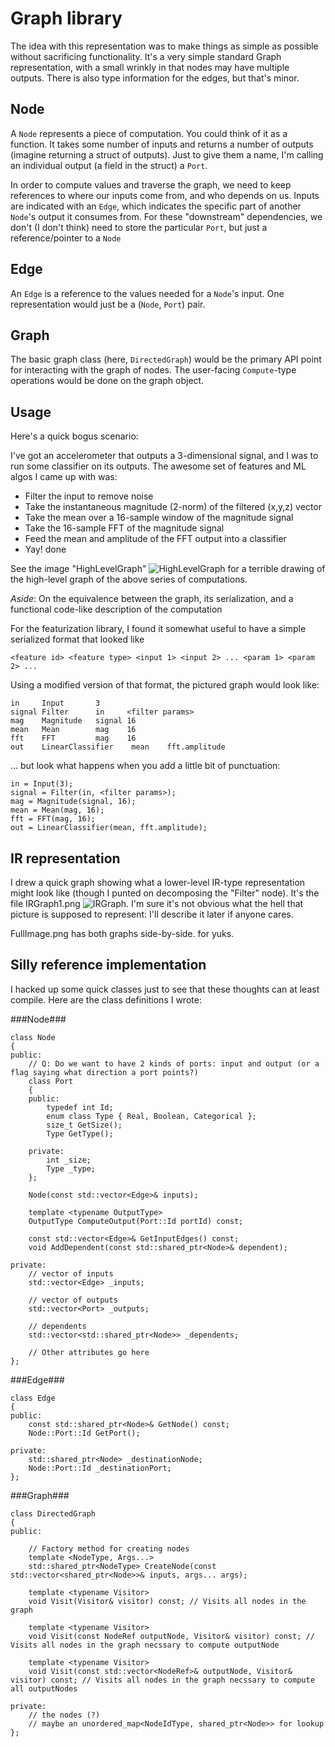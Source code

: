 Graph library
=============

The idea with this representation was to make things as simple as possible without sacrificing 
functionality. It's a very simple standard Graph representation, with a small wrinkly in that nodes may have multiple outputs. 
There is also type information for the edges, but that's minor.

Node
----
A `Node` represents a piece of computation. You could think of it as a function. It takes some number
of inputs and returns a number of outputs (imagine returning a struct of outputs). Just to give them a 
name, I'm calling an individual output (a field in the struct) a `Port`.

In order to compute values and traverse the graph, we need to keep references to where our inputs come
from, and who depends on us. Inputs are indicated with an `Edge`, which indicates the specific part
of another `Node`'s output it consumes from. For these "downstream" dependencies, we don't (I don't think) 
need to store the particular `Port`, but just a reference/pointer to a `Node`

Edge
----
An `Edge` is a reference to the values needed for a `Node`'s input. One representation would just be a (`Node`, `Port`) 
pair. 

Graph
-----
The basic graph class (here, `DirectedGraph`) would be the primary API point for interacting with the graph of nodes. The user-facing
`Compute`-type operations would be done on the graph object. 

Usage
-----

Here's a quick bogus scenario:

I've got an accelerometer that outputs a 3-dimensional signal, and I was to run some classifier on
its outputs. The awesome set of features and ML algos I came up with was:
- Filter the input to remove noise
- Take the instantaneous magnitude (2-norm) of the filtered (x,y,z) vector
- Take the mean over a 16-sample window of the magnitude signal
- Take the 16-sample FFT of the magnitude signal
- Feed the mean and amplitude of the FFT output into a classifier
- Yay! done

See the image "HighLevelGraph" ![HighLevelGraph](file://HighLevelGraph.png) for a terrible drawing of 
the high-level graph of the above series of computations.

*Aside*: On the equivalence between the graph, its serialization, and a functional code-like description of the computation
  
For the featurization library, I found it somewhat useful to have a simple serialized format that looked like

    <feature id> <feature type> <input 1> <input 2> ... <param 1> <param 2> ...

Using a modified version of that format, the pictured graph would look like:

    in     Input       3
    signal Filter      in     <filter params>
    mag    Magnitude   signal 16
    mean   Mean        mag    16
    fft    FFT         mag    16
    out    LinearClassifier    mean    fft.amplitude

... but look what happens when you add a little bit of punctuation:

    in = Input(3);
    signal = Filter(in, <filter params>);
    mag = Magnitude(signal, 16);
    mean = Mean(mag, 16);
    fft = FFT(mag, 16);
    out = LinearClassifier(mean, fft.amplitude);

IR representation
-----------------

I drew a quick graph showing what a lower-level IR-type representation might look like (though I punted
on decomposing the "Filter" node). It's the file IRGraph1.png ![IRGraph](file://IRGraph1.png). I'm sure
it's not obvious what the hell that picture is supposed to represent: I'll describe it later if anyone cares.

FullImage.png has both graphs side-by-side. for yuks.


Silly reference implementation
------------------------------

I hacked up some quick classes just to see that these thoughts can at least compile. Here are the class definitions I wrote:

###Node###

    class Node
    {
    public:
        // Q: Do we want to have 2 kinds of ports: input and output (or a flag saying what direction a port points?)
        class Port
        {        
        public:
            typedef int Id;
            enum class Type { Real, Boolean, Categorical };
            size_t GetSize();
            Type GetType();
            
        private:
            int _size;
            Type _type;
        };
        
        Node(const std::vector<Edge>& inputs);

        template <typename OutputType>
        OutputType ComputeOutput(Port::Id portId) const;
            
        const std::vector<Edge>& GetInputEdges() const;
        void AddDependent(const std::shared_ptr<Node>& dependent);

    private:
        // vector of inputs
        std::vector<Edge> _inputs;
            
        // vector of outputs  
        std::vector<Port> _outputs;

        // dependents
        std::vector<std::shared_ptr<Node>> _dependents;

        // Other attributes go here
    };



###Edge###

    class Edge
    {
    public:
        const std::shared_ptr<Node>& GetNode() const;
        Node::Port::Id GetPort();
        
    private:
        std::shared_ptr<Node> _destinationNode;
        Node::Port::Id _destinationPort;
    };


###Graph###

    class DirectedGraph
    {
    public:    

        // Factory method for creating nodes
        template <NodeType, Args...>
        std::shared_ptr<NodeType> CreateNode(const std::vector<shared_ptr<Node>>& inputs, args... args);
        
        template <typename Visitor>
        void Visit(Visitor& visitor) const; // Visits all nodes in the graph

        template <typename Visitor>
        void Visit(const NodeRef outputNode, Visitor& visitor) const; // Visits all nodes in the graph necssary to compute outputNode

        template <typename Visitor>
        void Visit(const std::vector<NodeRef>& outputNode, Visitor& visitor) const; // Visits all nodes in the graph necssary to compute all outputNodes
        
    private:
        // the nodes (?)
        // maybe an unordered_map<NodeIdType, shared_ptr<Node>> for lookup
    };
